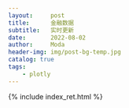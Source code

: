 ```yaml
---
layout:     post
title:      金融数据
subtitle:   实时更新
date:       2022-08-02
author:     Moda
header-img: img/post-bg-temp.jpg
catalog: true
tags:
    - plotly
---
```


{% include index_ret.html %}
